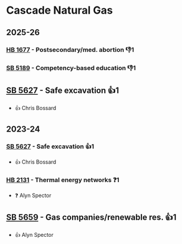 # Cascade Natural Gas
## 2025-26

### [HB 1677](/bill/2025-26/hb/1677/) - Postsecondary/med. abortion  👎1 

### [SB 5189](/bill/2025-26/sb/5189/) - Competency-based education  👎1 

## [SB 5627](/bill/2025-26/sb/5627/) - Safe excavation 👍1  
* 👍 Chris Bossard

## 2023-24

### [SB 5627](/bill/2023-24/sb/5627/) - Safe excavation 👍1  
* 👍 Chris Bossard

### [HB 2131](/bill/2023-24/hb/2131/) - Thermal energy networks   ❓1
* ❓ Alyn Spector

## [SB 5659](/bill/2023-24/sb/5659/) - Gas companies/renewable res. 👍1  
* 👍 Alyn Spector
